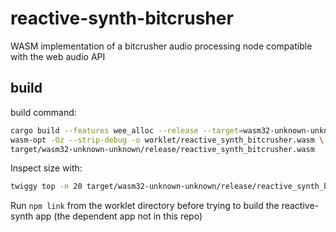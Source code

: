 # reactive-synth-bitcrusher
WASM implementation of a bitcrusher audio processing node compatible with the web audio API

## build

build command:

```bash
cargo build --features wee_alloc --release --target=wasm32-unknown-unknown && \
wasm-opt -Oz --strip-debug -o worklet/reactive_synth_bitcrusher.wasm \
target/wasm32-unknown-unknown/release/reactive_synth_bitcrusher.wasm
```
Inspect size with:

```bash
twiggy top -n 20 target/wasm32-unknown-unknown/release/reactive_synth_bitcrusher_opt.wasm
```

Run `npm link` from the worklet directory before trying to build the reactive-synth app (the dependent app not in this repo)
